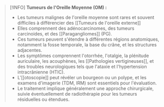 >[!INFO] **Tumeurs de l'Oreille Moyenne (OM) :**
>
>- Les tumeurs malignes de l'oreille moyenne sont rares et souvent difficiles à différencier des [[Tumeurs de l'oreille externe]]
>- Elles comprennent des adénocarcinomes, des tumeurs carcinoides, et des [[Paragangliomes]] (PG).
>- Ces tumeurs peuvent s'étendre à différentes régions anatomiques, notamment la fosse temporale, la base du crâne, et les structures adjacentes.
>- Les symptômes comprennent l'otorrhée, l'otalgie, la plénitude auriculaire, les acouphènes, les [[Pathologies vertigineuses]], et des troubles neurologiques tels que l'ataxie et l'hypertension intracrânienne (HTIC).
>- L'[[otoscopie]] peut révéler un bourgeon ou un polype, et les examens d'imagerie (TDM, IRM) sont essentiels pour l'évaluation.
>- Le traitement implique généralement une approche chirurgicale, suivie éventuellement de radiothérapie pour les tumeurs résiduelles ou étendues.
